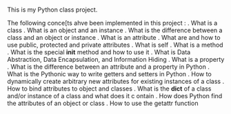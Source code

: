 ###

This is my Python class project.

The following conce[ts ahve been implemented in this project :
.  What is a class
.  What is an object and an instance
.  What is the difference between a class and an object or instance
.  What is an attribute
.  What are and how to use public, protected and private attributes
.  What is self
.  What is a method
.  What is the special __init__ method and how to use it
.  What is Data Abstraction, Data Encapsulation, and Information Hiding
.  What is a property
.  What is the difference between an attribute and a property in Python
.  What is the Pythonic way to write getters and setters in Python
.  How to dynamically create arbitrary new attributes for existing instances of    a class
.  How to bind attributes to object and classes
.  What is the __dict__ of a class and/or instance of a class and what does it c   ontain
.  How does Python find the attributes of an object or class
.  How to use the getattr function

